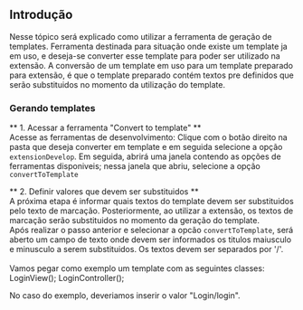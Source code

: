 

## Introdução

Nesse tópico será explicado como utilizar a ferramenta de geração de templates. Ferramenta destinada para situação onde existe um template ja em uso, e deseja-se converter esse template para poder ser utilizado na extensão. 
  A conversão de um template em uso para um template preparado para extensão, é que o template preparado contém textos pre definidos que serão substituidos no momento da utilização do template. 


###  Gerando templates

  ** 1. Acessar a ferramenta "Convert to template" ** </br>
  Acesse as ferramentas de desenvolvimento: Clique com o botão direito na pasta que deseja converter em template e em seguida selecione a opção `extensionDevelop`.  Em seguida, abrirá uma janela contendo as opções de ferramentas disponiveis; nessa janela que abriu, selecione a opção `convertToTemplate`
  </br>

** 2. Definir valores que devem ser substituidos ** </br>
  A próxima etapa é informar quais textos do template devem ser substituidos pelo texto de marcação. Posteriormente, ao utilizar a extensão, os textos de marcação serão substituidos no momento da geração do template.  
  Após realizar o passo anterior e selecionar a opcão `convertToTemplate`, será aberto um campo de texto onde devem ser informados os titulos maiusculo e minusculo a serem substituidos. Os textos devem ser separados por '/'.  </br> </br>
   Vamos pegar como exemplo um template com as seguintes classes: 
   </br> 
    LoginView(); 
    LoginController(); 
  
  No caso do exemplo, deveriamos inserir o valor "Login/login". 

   

